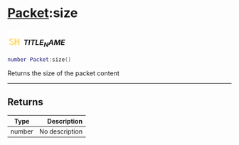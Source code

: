 # [Packet](../packet/README.md):size

### <img src="../../.gitbook/assets/shared.png" width="32" height="32" /> $TITLE_NAME$

```lua
number Packet:size()
```

Returns the size of the packet content<br>

-----------------
## Returns

| Type   | Description |
| ------ | ----------: |
| number | No description |

